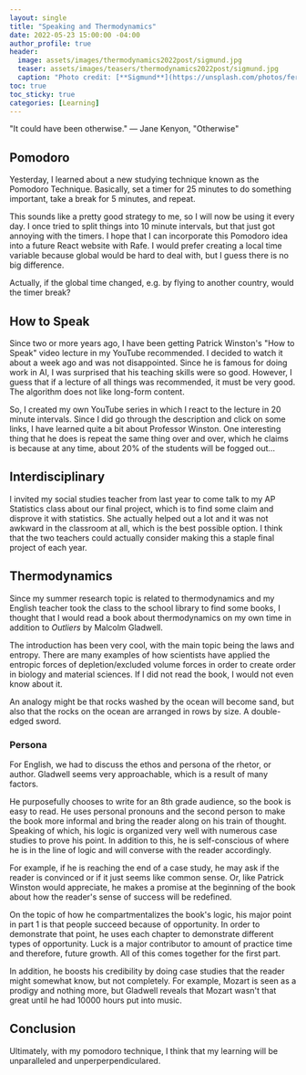 ```yaml
---
layout: single
title: "Speaking and Thermodynamics"
date: 2022-05-23 15:00:00 -04:00
author_profile: true
header: 
  image: assets/images/thermodynamics2022post/sigmund.jpg
  teaser: assets/images/teasers/thermodynamics2022post/sigmund.jpg
  caption: "Photo credit: [**Sigmund**](https://unsplash.com/photos/ferm0_PchpM)"
toc: true
toc_sticky: true
categories: [Learning]
---
```


"It could have been otherwise." — Jane Kenyon, "Otherwise"

## Pomodoro
Yesterday, I learned about a new studying technique known as the Pomodoro Technique. Basically, set a timer for 25 minutes to do something important, take a break for 5 minutes, and repeat. 

This sounds like a pretty good strategy to me, so I will now be using it every day. I once tried to split things into 10 minute intervals, but that just got annoying with the timers. I hope that I can incorporate this Pomodoro idea into a future React website with Rafe. I would prefer creating a local time variable because global would be hard to deal with, but I guess there is no big difference. 

Actually, if the global time changed, e.g. by flying to another country, would the timer break? 

## How to Speak
Since two or more years ago, I have been getting Patrick Winston's "How to Speak" video lecture in my YouTube recommended. I decided to watch it about a week ago and was not disappointed. Since he is famous for doing work in AI, I was surprised that his teaching skills were so good. However, I guess that if a lecture of all things was recommended, it must be very good. The algorithm does not like long-form content. 

So, I created my own YouTube series in which I react to the lecture in 20 minute intervals. Since I did go through the description and click on some links, I have learned quite a bit about Professor Winston. One interesting thing that he does is repeat the same thing over and over, which he claims is because at any time, about 20% of the students will be fogged out…

## Interdisciplinary
I invited my social studies teacher from last year to come talk to my AP Statistics class about our final project, which is to find some claim and disprove it with statistics. She actually helped out a lot and it was not awkward in the classroom at all, which is the best possible option. I think that the two teachers could actually consider making this a staple final project of each year. 

## Thermodynamics
Since my summer research topic is related to thermodynamics and my English teacher took the class to the school library to find some books, I thought that I would read a book about thermodynamics on my own time in addition to *Outliers* by Malcolm Gladwell. 

The introduction has been very cool, with the main topic being the laws and entropy. There are many examples of how scientists have applied the entropic forces of depletion/excluded volume forces in order to create order in biology and material sciences. If I did not read the book, I would not even know about it. 

An analogy might be that rocks washed by the ocean will become sand, but also that the rocks on the ocean are arranged in rows by size. A double-edged sword. 

### Persona
For English, we had to discuss the ethos and persona of the rhetor, or author. Gladwell seems very approachable, which is a result of many factors.

He purposefully chooses to write for an 8th grade audience, so the book is easy to read. He uses personal pronouns and the second person to make the book more informal and bring the reader along on his train of thought. Speaking of which, his logic is organized very well with numerous case studies to prove his point. In addition to this, he is self-conscious of where he is in the line of logic and will converse with the reader accordingly. 

For example, if he is reaching the end of a case study, he may ask if the reader is convinced or if it just seems like common sense. Or, like Patrick Winston would appreciate, he makes a promise at the beginning of the book about how the reader's sense of success will be redefined. 

On the topic of how he compartmentalizes the book's logic, his major point in part 1 is that people succeed because of opportunity. In order to demonstrate that point, he uses each chapter to demonstrate different types of opportunity. Luck is a major contributor to amount of practice time and therefore, future growth. All of this comes together for the first part.

In addition, he boosts his credibility by doing case studies that the reader might somewhat know, but not completely. For example, Mozart is seen as a prodigy and nothing more, but Gladwell reveals that Mozart wasn't that great until he had 10000 hours put into music. 

## Conclusion
Ultimately, with my pomodoro technique, I think that my learning will be unparalleled and unperperpendiculared.